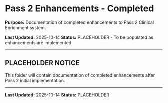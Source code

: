 # Pass 2 Enhancements - Completed

**Purpose:** Documentation of completed enhancements to Pass 2 Clinical Enrichment system.

**Last Updated:** 2025-10-14
**Status:** PLACEHOLDER - To be populated as enhancements are implemented

---

## PLACEHOLDER NOTICE

This folder will contain documentation of completed enhancements after Pass 2 initial implementation.

---

**Last Updated:** 2025-10-14
**Status:** PLACEHOLDER
